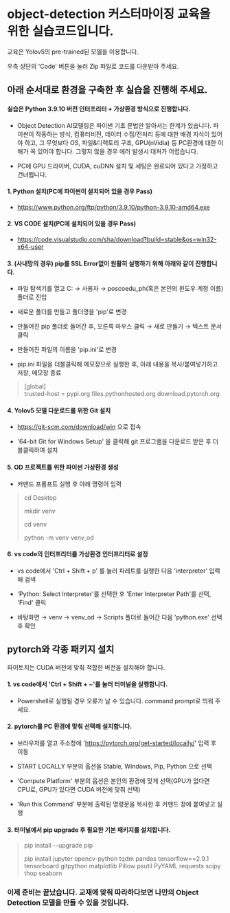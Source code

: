 # object-detection 커스터마이징 교육을 위한 실습코드입니다.

교육은 Yolov5의 pre-trained된 모델을 이용합니다.

우측 상단의 'Code' 버튼을 눌러 Zip 파일로 코드를 다운받아 주세요.

## 아래 순서대로 환경을 구축한 후 실습을 진행해 주세요.

#### 실습은 Python 3.9.10 버전 인터프리터 + 가상환경 방식으로 진행합니다.

- Object Detection AI모델링은 파이썬 기초 문법만 알아서는 한계가 있습니다. 파이썬이 작동하는 방식, 컴퓨터비전, 데이터 수집/전처리 등에 대한 배경 지식이 있어야 하고, 그 무엇보다 OS, 파일&디렉토리 구조, GPU(nVidia) 등 PC환경에 대한 이해가 꼭 있어야 합니다. 그렇지 않을 경우 에러 발생시 대처가 어렵습니다.

- PC에 GPU 드라이버, CUDA, cuDNN 설치 및 세팅은 완료되어 있다고 가정하고 건너뜁니다.


#### 1. Python 설치(PC에 파이썬이 설치되어 있을 경우 Pass)

- https://www.python.org/ftp/python/3.9.10/python-3.9.10-amd64.exe

#### 2. VS CODE 설치(PC에 설치되어 있을 경우 Pass)

- https://code.visualstudio.com/sha/download?build=stable&os=win32-x64-user

#### 3. (사내망의 경우) pip를 SSL Error없이 원활히 실행하기 위해 아래와 같이 진행합니다.

- 파일 탐색기를 열고 C: → 사용자 → poscoedu_ph(혹은 본인의 윈도우 계정 이름) 폴더로 진입

- 새로운 폴더를 만들고 폴더명을 'pip'로 변경

- 만들어진 pip 폴더로 들어간 후, 오른쪽 마우스 클릭 → 새로 만들기 → 텍스트 문서 클릭

- 만들어진 파일의 이름을 'pip.ini'로 변경

- pip.ini 파일을 더블클릭해 메모장으로 실행한 후, 아래 내용을 복사/붙여넣기하고 저장, 메모장 종료

>[global]<br>trusted-host = pypi.org files.pythonhosted.org download.pytorch.org

#### 4. Yolov5 모델 다운로드를 위한 Git 설치

- https://git-scm.com/download/win 으로 접속

- '64-bit Git for Windows Setup' 을 클릭해 git 프로그램을 다운로드 받은 후 더블클릭하여 설치

#### 5. OD 프로젝트를 위한 파이썬 가상환경 생성

- 커맨드 프롬프트 실행 후 아래 명령어 입력

>cd Desktop
>
>mkdir venv
>
>cd venv
>
>python -m venv venv_od

#### 6. vs code의 인터프리터를 가상환경 인터프리터로 설정

- vs code에서 'Ctrl + Shift + p' 를 눌러 파레트를 실행한 다음 'interpreter' 입력해 검색

- 'Python: Select Interpreter'를 선택한 후 'Enter Interpreter Path'를 선택, 'Find' 클릭

- 바탕화면 → venv → venv_od → Scripts 폴더로 들어간 다음 'python.exe' 선택 후 확인

## pytorch와 각종 패키지 설치

파이토치는 CUDA 버전에 맞춰 적합한 버전을 설치해야 합니다.

#### 1. vs code에서 'Ctrl + Shift + ~'를 눌러 터미널을 실행합니다.

- Powershell로 실행될 경우 오류가 날 수 있습니다. command prompt로 띄워 주세요.

#### 2. pytorch를 PC 환경에 맞춰 선택해 설치합니다.

- 브라우저를 열고 주소창에 'https://pytorch.org/get-started/locally/' 입력 후 이동

- START LOCALLY 부분의 옵션을 Stable, Windows, Pip, Python 으로 선택

- 'Compute Platform' 부분의 옵션은 본인의 환경에 맞게 선택(GPU가 없다면 CPU로, GPU가 있다면 CUDA 버전에 맞춰 선택)

- 'Run this Command' 부분에 출력된 명령문을 복사한 후 커맨드 창에 붙여넣고 실행

#### 3. 터미널에서 pip upgrade 후 필요한 기본 패키지를 설치합니다.

>pip install --upgrade pip
>
>pip install jupyter opencv-python tqdm pandas tensorflow==2.9.1 tensorboard gitpython matplotlib Pillow psutil PyYAML requests scipy thop seaborn

### 이제 준비는 끝났습니다. 교재에 맞춰 따라하다보면 나만의 Object Detection 모델을 만들 수 있을 것입니다.
